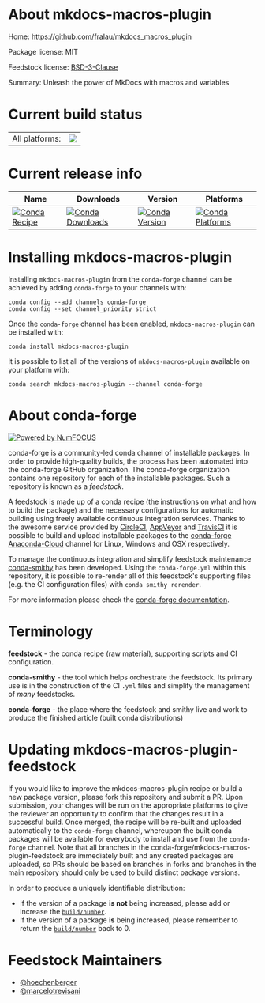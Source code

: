 About mkdocs-macros-plugin
==========================

Home: https://github.com/fralau/mkdocs_macros_plugin

Package license: MIT

Feedstock license: [BSD-3-Clause](https://github.com/conda-forge/mkdocs-macros-plugin-feedstock/blob/master/LICENSE.txt)

Summary: Unleash the power of MkDocs with macros and variables

Current build status
====================


<table><tr><td>All platforms:</td>
    <td>
      <a href="https://dev.azure.com/conda-forge/feedstock-builds/_build/latest?definitionId=8967&branchName=master">
        <img src="https://dev.azure.com/conda-forge/feedstock-builds/_apis/build/status/mkdocs-macros-plugin-feedstock?branchName=master">
      </a>
    </td>
  </tr>
</table>

Current release info
====================

| Name | Downloads | Version | Platforms |
| --- | --- | --- | --- |
| [![Conda Recipe](https://img.shields.io/badge/recipe-mkdocs--macros--plugin-green.svg)](https://anaconda.org/conda-forge/mkdocs-macros-plugin) | [![Conda Downloads](https://img.shields.io/conda/dn/conda-forge/mkdocs-macros-plugin.svg)](https://anaconda.org/conda-forge/mkdocs-macros-plugin) | [![Conda Version](https://img.shields.io/conda/vn/conda-forge/mkdocs-macros-plugin.svg)](https://anaconda.org/conda-forge/mkdocs-macros-plugin) | [![Conda Platforms](https://img.shields.io/conda/pn/conda-forge/mkdocs-macros-plugin.svg)](https://anaconda.org/conda-forge/mkdocs-macros-plugin) |

Installing mkdocs-macros-plugin
===============================

Installing `mkdocs-macros-plugin` from the `conda-forge` channel can be achieved by adding `conda-forge` to your channels with:

```
conda config --add channels conda-forge
conda config --set channel_priority strict
```

Once the `conda-forge` channel has been enabled, `mkdocs-macros-plugin` can be installed with:

```
conda install mkdocs-macros-plugin
```

It is possible to list all of the versions of `mkdocs-macros-plugin` available on your platform with:

```
conda search mkdocs-macros-plugin --channel conda-forge
```


About conda-forge
=================

[![Powered by
NumFOCUS](https://img.shields.io/badge/powered%20by-NumFOCUS-orange.svg?style=flat&colorA=E1523D&colorB=007D8A)](https://numfocus.org)

conda-forge is a community-led conda channel of installable packages.
In order to provide high-quality builds, the process has been automated into the
conda-forge GitHub organization. The conda-forge organization contains one repository
for each of the installable packages. Such a repository is known as a *feedstock*.

A feedstock is made up of a conda recipe (the instructions on what and how to build
the package) and the necessary configurations for automatic building using freely
available continuous integration services. Thanks to the awesome service provided by
[CircleCI](https://circleci.com/), [AppVeyor](https://www.appveyor.com/)
and [TravisCI](https://travis-ci.com/) it is possible to build and upload installable
packages to the [conda-forge](https://anaconda.org/conda-forge)
[Anaconda-Cloud](https://anaconda.org/) channel for Linux, Windows and OSX respectively.

To manage the continuous integration and simplify feedstock maintenance
[conda-smithy](https://github.com/conda-forge/conda-smithy) has been developed.
Using the ``conda-forge.yml`` within this repository, it is possible to re-render all of
this feedstock's supporting files (e.g. the CI configuration files) with ``conda smithy rerender``.

For more information please check the [conda-forge documentation](https://conda-forge.org/docs/).

Terminology
===========

**feedstock** - the conda recipe (raw material), supporting scripts and CI configuration.

**conda-smithy** - the tool which helps orchestrate the feedstock.
                   Its primary use is in the construction of the CI ``.yml`` files
                   and simplify the management of *many* feedstocks.

**conda-forge** - the place where the feedstock and smithy live and work to
                  produce the finished article (built conda distributions)


Updating mkdocs-macros-plugin-feedstock
=======================================

If you would like to improve the mkdocs-macros-plugin recipe or build a new
package version, please fork this repository and submit a PR. Upon submission,
your changes will be run on the appropriate platforms to give the reviewer an
opportunity to confirm that the changes result in a successful build. Once
merged, the recipe will be re-built and uploaded automatically to the
`conda-forge` channel, whereupon the built conda packages will be available for
everybody to install and use from the `conda-forge` channel.
Note that all branches in the conda-forge/mkdocs-macros-plugin-feedstock are
immediately built and any created packages are uploaded, so PRs should be based
on branches in forks and branches in the main repository should only be used to
build distinct package versions.

In order to produce a uniquely identifiable distribution:
 * If the version of a package **is not** being increased, please add or increase
   the [``build/number``](https://docs.conda.io/projects/conda-build/en/latest/resources/define-metadata.html#build-number-and-string).
 * If the version of a package **is** being increased, please remember to return
   the [``build/number``](https://docs.conda.io/projects/conda-build/en/latest/resources/define-metadata.html#build-number-and-string)
   back to 0.

Feedstock Maintainers
=====================

* [@hoechenberger](https://github.com/hoechenberger/)
* [@marcelotrevisani](https://github.com/marcelotrevisani/)

